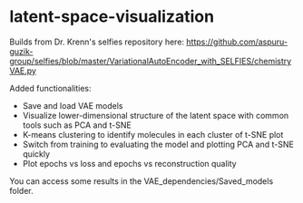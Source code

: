 # latent-space-visualization
Builds from Dr. Krenn's selfies repository here: https://github.com/aspuru-guzik-group/selfies/blob/master/VariationalAutoEncoder_with_SELFIES/chemistryVAE.py

Added functionalities:
- Save and load VAE models
- Visualize lower-dimensional structure of the latent space with common tools such as PCA and t-SNE
- K-means clustering to identify molecules in each cluster of t-SNE plot
- Switch from training to evaluating the model and plotting PCA and t-SNE quickly
- Plot epochs vs loss and epochs vs reconstruction quality

You can access some results in the VAE_dependencies/Saved_models folder.
